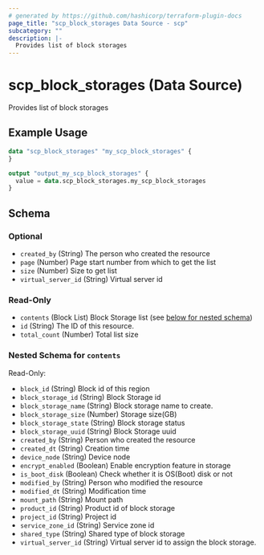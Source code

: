 ```yaml
---
# generated by https://github.com/hashicorp/terraform-plugin-docs
page_title: "scp_block_storages Data Source - scp"
subcategory: ""
description: |-
  Provides list of block storages
---
```


# scp_block_storages (Data Source)

Provides list of block storages

## Example Usage

```terraform
data "scp_block_storages" "my_scp_block_storages" {
}

output "output_my_scp_block_storages" {
  value = data.scp_block_storages.my_scp_block_storages
}
```

<!-- schema generated by tfplugindocs -->
## Schema

### Optional

- `created_by` (String) The person who created the resource
- `page` (Number) Page start number from which to get the list
- `size` (Number) Size to get list
- `virtual_server_id` (String) Virtual server id

### Read-Only

- `contents` (Block List) Block Storage list (see [below for nested schema](#nestedblock--contents))
- `id` (String) The ID of this resource.
- `total_count` (Number) Total list size

<a id="nestedblock--contents"></a>
### Nested Schema for `contents`

Read-Only:

- `block_id` (String) Block id of this region
- `block_storage_id` (String) Block Storage id
- `block_storage_name` (String) Block storage name to create.
- `block_storage_size` (Number) Storage size(GB)
- `block_storage_state` (String) Block storage status
- `block_storage_uuid` (String) Block Storage uuid
- `created_by` (String) Person who created the resource
- `created_dt` (String) Creation time
- `device_node` (String) Device node
- `encrypt_enabled` (Boolean) Enable encryption feature in storage
- `is_boot_disk` (Boolean) Check whether it is OS(Boot) disk or not
- `modified_by` (String) Person who modified the resource
- `modified_dt` (String) Modification time
- `mount_path` (String) Mount path
- `product_id` (String) Product id of block storage
- `project_id` (String) Project id
- `service_zone_id` (String) Service zone id
- `shared_type` (String) Shared type of block storage
- `virtual_server_id` (String) Virtual server id to assign the block storage.


